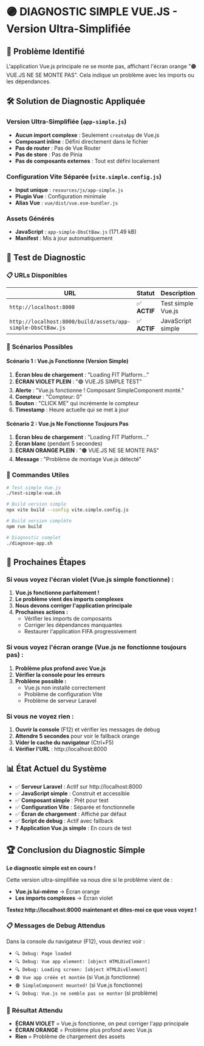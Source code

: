 # 🟣 DIAGNOSTIC SIMPLE VUE.JS - Version Ultra-Simplifiée

## 🎯 **Problème Identifié**

L'application Vue.js principale ne se monte pas, affichant l'écran orange "🟠 VUE.JS NE SE MONTE PAS". Cela indique un problème avec les imports ou les dépendances.

## 🛠️ **Solution de Diagnostic Appliquée**

### **Version Ultra-Simplifiée** (`app-simple.js`)

-   **Aucun import complexe** : Seulement `createApp` de Vue.js
-   **Composant inline** : Défini directement dans le fichier
-   **Pas de router** : Pas de Vue Router
-   **Pas de store** : Pas de Pinia
-   **Pas de composants externes** : Tout est défini localement

### **Configuration Vite Séparée** (`vite.simple.config.js`)

-   **Input unique** : `resources/js/app-simple.js`
-   **Plugin Vue** : Configuration minimale
-   **Alias Vue** : `vue/dist/vue.esm-bundler.js`

### **Assets Générés**

-   **JavaScript** : `app-simple-DbsCtBaw.js` (171.49 kB)
-   **Manifest** : Mis à jour automatiquement

## 🚀 **Test de Diagnostic**

### 📋 **URLs Disponibles**

| URL                                                         | Statut       | Description        |
| ----------------------------------------------------------- | ------------ | ------------------ |
| `http://localhost:8000`                                     | ✅ **ACTIF** | Test simple Vue.js |
| `http://localhost:8000/build/assets/app-simple-DbsCtBaw.js` | ✅ **ACTIF** | JavaScript simple  |

### 🎯 **Scénarios Possibles**

#### **Scénario 1 : Vue.js Fonctionne (Version Simple)**

1. **Écran bleu de chargement** : "Loading FIT Platform..."
2. **ÉCRAN VIOLET PLEIN** : "🟣 VUE.JS SIMPLE TEST"
3. **Alerte** : "Vue.js fonctionne ! Composant SimpleComponent monté."
4. **Compteur** : "Compteur: 0"
5. **Bouton** : "CLICK ME" qui incrémente le compteur
6. **Timestamp** : Heure actuelle qui se met à jour

#### **Scénario 2 : Vue.js Ne Fonctionne Toujours Pas**

1. **Écran bleu de chargement** : "Loading FIT Platform..."
2. **Écran blanc** (pendant 5 secondes)
3. **ÉCRAN ORANGE PLEIN** : "🟠 VUE.JS NE SE MONTE PAS"
4. **Message** : "Problème de montage Vue.js détecté"

### 🔧 **Commandes Utiles**

```bash
# Test simple Vue.js
./test-simple-vue.sh

# Build version simple
npx vite build --config vite.simple.config.js

# Build version complète
npm run build

# Diagnostic complet
./diagnose-app.sh
```

## 🎉 **Prochaines Étapes**

### **Si vous voyez l'écran violet (Vue.js simple fonctionne) :**

1. **Vue.js fonctionne parfaitement !**
2. **Le problème vient des imports complexes**
3. **Nous devons corriger l'application principale**
4. **Prochaines actions :**
    - Vérifier les imports de composants
    - Corriger les dépendances manquantes
    - Restaurer l'application FIFA progressivement

### **Si vous voyez l'écran orange (Vue.js ne fonctionne toujours pas) :**

1. **Problème plus profond avec Vue.js**
2. **Vérifier la console pour les erreurs**
3. **Problème possible :**
    - Vue.js non installé correctement
    - Problème de configuration Vite
    - Problème de serveur Laravel

### **Si vous ne voyez rien :**

1. **Ouvrir la console** (F12) et vérifier les messages de debug
2. **Attendre 5 secondes** pour voir le fallback orange
3. **Vider le cache du navigateur** (Ctrl+F5)
4. **Vérifier l'URL** : http://localhost:8000

## 📊 **État Actuel du Système**

-   ✅ **Serveur Laravel** : Actif sur http://localhost:8000
-   ✅ **JavaScript simple** : Construit et accessible
-   ✅ **Composant simple** : Prêt pour test
-   ✅ **Configuration Vite** : Séparée et fonctionnelle
-   ✅ **Écran de chargement** : Affiché par défaut
-   ✅ **Script de debug** : Actif avec fallback
-   ❓ **Application Vue.js simple** : En cours de test

## 🏆 **Conclusion du Diagnostic Simple**

**Le diagnostic simple est en cours !**

Cette version ultra-simplifiée va nous dire si le problème vient de :

-   **Vue.js lui-même** → Écran orange
-   **Les imports complexes** → Écran violet

**Testez http://localhost:8000 maintenant et dites-moi ce que vous voyez !**

### 📋 **Messages de Debug Attendus**

Dans la console du navigateur (F12), vous devriez voir :

-   `🔍 Debug: Page loaded`
-   `🔍 Debug: Vue app element: [object HTMLDivElement]`
-   `🔍 Debug: Loading screen: [object HTMLDivElement]`
-   `🟣 Vue app créée et montée` (si Vue.js fonctionne)
-   `🟣 SimpleComponent mounted!` (si Vue.js fonctionne)
-   `🔍 Debug: Vue.js ne semble pas se monter` (si problème)

### 🎯 **Résultat Attendu**

-   **ÉCRAN VIOLET** = Vue.js fonctionne, on peut corriger l'app principale
-   **ÉCRAN ORANGE** = Problème plus profond avec Vue.js
-   **Rien** = Problème de chargement des assets
